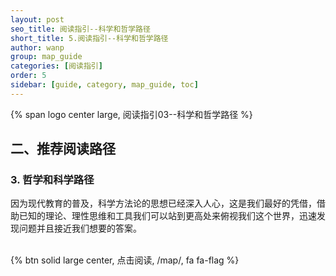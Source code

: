 ```yaml
---
layout: post
seo_title: 阅读指引--科学和哲学路径
short_title: 5.阅读指引--科学和哲学路径
author: wanp
group: map_guide
categories: [阅读指引]
order: 5
sidebar: [guide, category, map_guide, toc]
---
```


<p>
{% span logo center large, 阅读指引03--科学和哲学路径 %}
</p>

## 二、推荐阅读路径

### 3. 哲学和科学路径
因为现代教育的普及，科学方法论的思想已经深入人心，这是我们最好的凭借，借助已知的理论、理性思维和工具我们可以站到更高处来俯视我们这个世界，迅速发现问题并且接近我们想要的答案。

<br>
{% btn solid large center, 点击阅读, /map/, fa fa-flag %}




